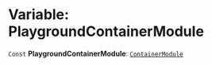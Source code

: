 # Variable: PlaygroundContainerModule

`Const` **PlaygroundContainerModule**: [`ContainerModule`](/en/auto-docs/free-layout-editor/classes/ContainerModule.md)
